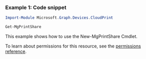 ### Example 1: Code snippet

```powershellImport-Module Microsoft.Graph.Devices.CloudPrint

Get-MgPrintShare
```
This example shows how to use the New-MgPrintShare Cmdlet.
To learn about permissions for this resource, see the [permissions reference](/graph/permissions-reference).

